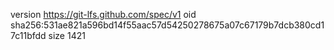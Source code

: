 version https://git-lfs.github.com/spec/v1
oid sha256:531ae821a596bd14f55aac57d54250278675a07c67179b7dcb380cd17c11bfdd
size 1421
